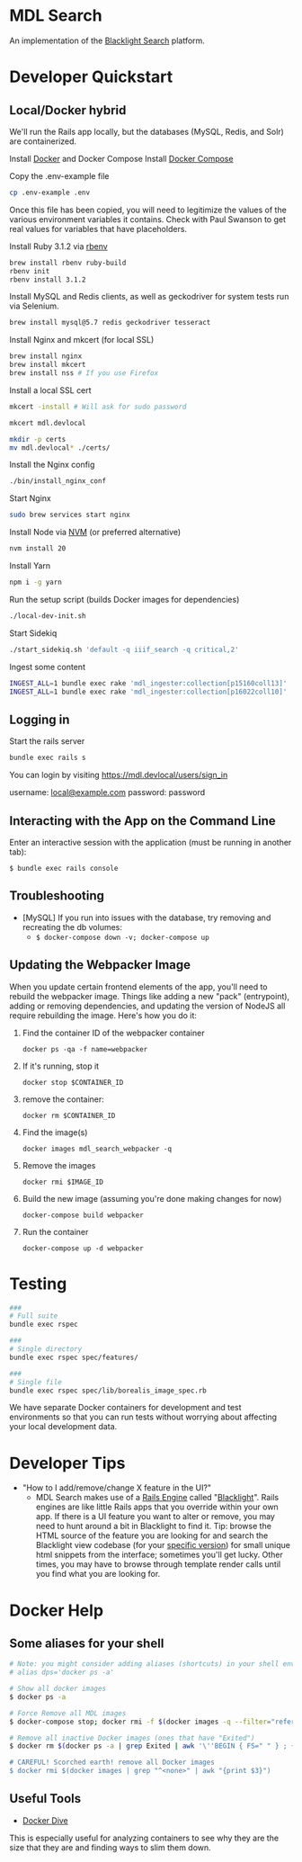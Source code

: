 # MDL Search

An implementation of the [Blacklight Search](http://projectblacklight.org/) platform.

# Developer Quickstart

## Local/Docker hybrid

We'll run the Rails app locally, but the databases (MySQL, Redis, and Solr) are containerized.

Install [Docker](https://docs.docker.com/engine/install/) and Docker Compose
Install [Docker Compose](https://docs.docker.com/compose/)

Copy the .env-example file

```bash
cp .env-example .env
```

Once this file has been copied, you will need to legitimize the values of the various environment variables it contains. Check with Paul Swanson to get real values for variables that have placeholders.

Install Ruby 3.1.2 via [rbenv](https://github.com/rbenv/rbenv)

```bash
brew install rbenv ruby-build
rbenv init
rbenv install 3.1.2
```

Install MySQL and Redis clients, as well as geckodriver for system tests run via Selenium.

```bash
brew install mysql@5.7 redis geckodriver tesseract
```

Install Nginx and mkcert (for local SSL)

```bash
brew install nginx
brew install mkcert
brew install nss # If you use Firefox
```

Install a local SSL cert

```bash
mkcert -install # Will ask for sudo password

mkcert mdl.devlocal

mkdir -p certs
mv mdl.devlocal* ./certs/
```

Install the Nginx config

```bash
./bin/install_nginx_conf
```

Start Nginx

```bash
sudo brew services start nginx
```

Install Node via [NVM](https://github.com/nvm-sh/nvm) (or preferred alternative)

```bash
nvm install 20
```

Install Yarn

```bash
npm i -g yarn
```

Run the setup script (builds Docker images for dependencies)

```bash
./local-dev-init.sh
```

Start Sidekiq

```bash
./start_sidekiq.sh 'default -q iiif_search -q critical,2'
```

Ingest some content

```bash
INGEST_ALL=1 bundle exec rake 'mdl_ingester:collection[p15160coll13]'
INGEST_ALL=1 bundle exec rake 'mdl_ingester:collection[p16022coll10]'
```

## Logging in

Start the rails server

```bash
bundle exec rails s
```

You can login by visiting https://mdl.devlocal/users/sign_in

username: local@example.com
password: password

## Interacting with the App on the Command Line

Enter an interactive session with the application (must be running in another tab):

`$ bundle exec rails console`

## Troubleshooting

* [MySQL] If you run into issues with the database, try removing and recreating the db volumes:
  * `$ docker-compose down -v; docker-compose up`

## Updating the Webpacker Image

When you update certain frontend elements of the app, you'll need to rebuild the webpacker image. Things like adding a new "pack" (entrypoint), adding or removing dependencies, and updating the version of NodeJS all require rebuilding the image. Here's how you do it:

1) Find the container ID of the webpacker container

    `docker ps -qa -f name=webpacker`

2) If it's running, stop it

    `docker stop $CONTAINER_ID`

3) remove the container:

    `docker rm $CONTAINER_ID`

4) Find the image(s)

    `docker images mdl_search_webpacker -q`

5) Remove the images

    `docker rmi $IMAGE_ID`

6) Build the new image (assuming you're done making changes for now)

    `docker-compose build webpacker`

7) Run the container

    `docker-compose up -d webpacker`


# Testing

```bash
###
# Full suite
bundle exec rspec

###
# Single directory
bundle exec rspec spec/features/

###
# Single file
bundle exec rspec spec/lib/borealis_image_spec.rb
```

We have separate Docker containers for development and test environments so that you can run tests without
worrying about affecting your local development data.

# Developer Tips

* "How to I add/remove/change X feature in the UI?"
  * MDL Search makes use of a [Rails Engine](https://guides.rubyonrails.org/engines.html) called "[Blacklight](https://github.com/projectblacklight/blacklight)". Rails engines are like little Rails apps that you override within your own app. If there is a UI feature you want to alter or remove, you may need to hunt around a bit in Blacklight to find it. Tip: browse the HTML source of the feature you are looking for and search the Blacklight view codebase (for your [specific version](https://github.com/projectblacklight/blacklight/tree/v6.10.1/app/views)) for small unique html snippets from the interface; sometimes you'll get lucky. Other times, you may have to browse through template render calls until you find what you are looking for.

# Docker Help

## Some aliases for your shell

```bash
# Note: you might consider adding aliases (shortcuts) in your shell env to make it easier to run these commands. e.g.:
# alias dps='docker ps -a'

# Show all docker images
$ docker ps -a

# Force Remove all MDL images
$ docker-compose stop; docker rmi -f $(docker images -q --filter="reference=mdl*")

# Remove all inactive Docker images (ones that have "Exited")
$ docker rm $(docker ps -a | grep Exited | awk '\''BEGIN { FS=" " } ; {print $1;}'\'')

# CAREFUL! Scorched earth! remove all Docker images
$ docker rmi $(docker images | grep "^<none>" | awk "{print $3}")
```

## Useful Tools

* [Docker Dive](https://github.com/wagoodman/dive)

This is especially useful for analyzing containers to see why they are the size that they are and finding ways to slim them down.
